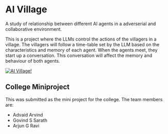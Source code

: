 # AI Village
A study of relationship between different AI agents in a adverserial and collaborative environment.

This is a project where the LLMs control the actions of the villagers in a village. The villagers will follow a time-table set by the LLM based on the characteristics and memory of each agent. When the agents meet, they start up a conversation. This conversation will affect the memory and behaviour of both agents. 


[![AI Village!](https://img.youtube.com/vi/aHd0qiFE9gI/maxresdefault.jpg)](https://www.youtube.com/watch?v=aHd0qiFE9gI)

## College Miniproject
This was submitted as the mini project for the college.
The team members are:
  - Advaid Arvind
  - Govind S Sarath
  - Arjun G Ravi

